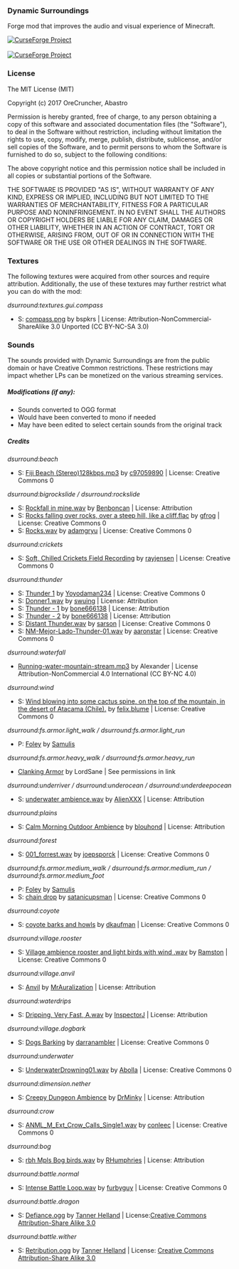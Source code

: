 ### Dynamic Surroundings
Forge mod that improves the audio and visual experience of Minecraft.

<a href="https://minecraft.curseforge.com/projects/dynamic-surroundings"><img src="http://cf.way2muchnoise.eu/versions/dynamic-surroundings.svg" alt="CurseForge Project"/></a>
</br></br>
<a href="https://minecraft.curseforge.com/projects/dynamic-surroundings"><img src="http://cf.way2muchnoise.eu/full_dynamic-surroundings_downloads.svg" alt="CurseForge Project"/></a>

### License
The MIT License (MIT)

Copyright (c) 2017 OreCruncher, Abastro

Permission is hereby granted, free of charge, to any person obtaining a copy
of this software and associated documentation files (the "Software"), to deal
in the Software without restriction, including without limitation the rights
to use, copy, modify, merge, publish, distribute, sublicense, and/or sell
copies of the Software, and to permit persons to whom the Software is
furnished to do so, subject to the following conditions:

The above copyright notice and this permission notice shall be included in
all copies or substantial portions of the Software.

THE SOFTWARE IS PROVIDED "AS IS", WITHOUT WARRANTY OF ANY KIND, EXPRESS OR
IMPLIED, INCLUDING BUT NOT LIMITED TO THE WARRANTIES OF MERCHANTABILITY,
FITNESS FOR A PARTICULAR PURPOSE AND NONINFRINGEMENT. IN NO EVENT SHALL THE
AUTHORS OR COPYRIGHT HOLDERS BE LIABLE FOR ANY CLAIM, DAMAGES OR OTHER
LIABILITY, WHETHER IN AN ACTION OF CONTRACT, TORT OR OTHERWISE, ARISING FROM,
OUT OF OR IN CONNECTION WITH THE SOFTWARE OR THE USE OR OTHER DEALINGS IN
THE SOFTWARE.

### Textures
The following textures were acquired from other sources and require attribution.  Additionally, the use of these textures may further restrict what you can do with the mod:

*dsurround:textures.gui.compass*

<ul>
     <li>S: <a href="https://github.com/bspkrs/DirectionHUD/tree/master/src/main/resources/assets/directionhud/textures/gui/">compass.png</a> by bspkrs | License: Attribution-NonCommercial-ShareAlike 3.0 Unported (CC BY-NC-SA 3.0)</li> 
</ul>

### Sounds
The sounds provided with Dynamic Surroundings are from the public
domain or have Creative Common restrictions.  These restrictions may impact
whether LPs can be monetized on the various streaming services.

##### Modifications (if any):
* Sounds converted to OGG format
* Would have been converted to mono if needed
* May have been edited to select certain sounds from the original track

##### Credits

*dsurround:beach*

<ul>
     <li>S: <a href="https://www.freesound.org/people/c97059890/sounds/21754/">Fiji Beach (Stereo)128kbps.mp3</a> by <a href="https://www.freesound.org/people/c97059890/">c97059890</a> | License: Creative Commons 0</li> 
</ul>

*dsurround:bigrockslide / dsurround:rockslide*

<ul>
     <li>S: <a href="https://www.freesound.org/people/Benboncan/sounds/60085/">Rockfall in mine.wav</a> by <a href="https://www.freesound.org/people/Benboncan/">Benboncan</a> | License: Attribution</li> 
     <li>S: <a href="https://www.freesound.org/people/gfrog/sounds/190505/">Rocks falling over rocks, over a steep hill, like a cliff.flac</a> by <a href="https://www.freesound.org/people/gfrog/">gfrog</a> | License: Creative Commons 0</li> 
     <li>S: <a href="https://www.freesound.org/people/adamgryu/sounds/336023/">Rocks.wav</a> by <a href="https://www.freesound.org/people/adamgryu/">adamgryu</a> | License: Creative Commons 0</li>
</ul>

*dsurround:crickets*

<ul>
     <li>S: <a href="https://www.freesound.org/people/rayjensen/sounds/202749/">Soft, Chilled Crickets Field Recording</a> by <a href="https://www.freesound.org/people/rayjensen/">rayjensen</a> | License: Creative Commons 0</li>
</ul>

*dsurround:thunder*

<ul>
     <li>S: <a href="https://www.freesound.org/people/Yoyodaman234/sounds/253953/">Thunder 1</a> by <a href="https://www.freesound.org/people/Yoyodaman234/">Yoyodaman234</a> | License: Creative Commons 0</li> 
     <li>S: <a href="https://www.freesound.org/people/swuing/sounds/37774/">Donner1.wav</a> by <a href="https://www.freesound.org/people/swuing/">swuing</a> | License: Attribution</li> 
     <li>S: <a href="https://www.freesound.org/people/bone666138/sounds/198857/">Thunder - 1</a> by <a href="https://www.freesound.org/people/bone666138/">bone666138</a> | License: Attribution</li> 
     <li>S: <a href="https://www.freesound.org/people/bone666138/sounds/198858/">Thunder - 2</a> by <a href="https://www.freesound.org/people/bone666138/">bone666138</a> | License: Attribution</li> 
     <li>S: <a href="https://www.freesound.org/people/sarson/sounds/195522/">Distant Thunder.wav</a> by <a href="https://www.freesound.org/people/sarson/">sarson</a> | License: Creative Commons 0</li> 
     <li>S: <a href="https://www.freesound.org/people/aaronstar/sounds/194849/">NM-Mejor-Lado-Thunder-01.wav</a> by <a href="https://www.freesound.org/people/aaronstar/">aaronstar</a> | License: Creative Commons 0</li> 
</ul>

*dsurround:waterfall*

<ul>
<li> <a href="http://www.orangefreesounds.com/running-water-sound-mountain-stream/">Running-water-mountain-stream.mp3</a> by Alexander | License Attribution-NonCommercial 4.0 International (CC BY-NC 4.0)</li>
</ul>

*dsurround:wind*

<ul>
     <li>S: <a href="https://www.freesound.org/people/felix.blume/sounds/156414/">Wind blowing into some cactus spine, on the top of the mountain, in the desert of Atacama (Chile).</a> by <a href="https://www.freesound.org/people/felix.blume/">felix.blume</a> | License: Creative Commons 0</li>
</ul>

*dsurround:fs.armor.light_walk / dsurround:fs.armor.light_run*

<ul>
     <li>P: <a href="https://www.freesound.org/people/Samulis/packs/12606/">Foley</a> by <a href="https://www.freesound.org/people/Samulis/">Samulis</a></li>
</ul>

*dsurround:fs.armor.heavy_walk / dsurround:fs.armor.heavy_run*

<ul>
<li> <a href="http://www.nexusmods.com/skyrim/mods/24352/?">Clanking Armor</a> by LordSane | See permissions in link</li>
</ul>

*dsurround:underriver / dsurround:underocean / dsurround:underdeepocean*

<ul>
     <li>S: <a href="https://www.freesound.org/people/AlienXXX/sounds/218276/">underwater ambience.wav</a> by <a href="https://www.freesound.org/people/AlienXXX/">AlienXXX</a> | License: Attribution</li> 
</ul>

*dsurround:plains*

<ul>
     <li>S: <a href="https://www.freesound.org/people/blouhond/sounds/157947/">Calm Morning Outdoor Ambience</a> by <a href="https://www.freesound.org/people/blouhond/">blouhond</a> | License: Attribution</li> 
</ul>

*dsurround:forest*

<ul>
     <li>S: <a href="https://www.freesound.org/people/joepsporck/sounds/262037/">001_forrest.wav</a> by <a href="https://www.freesound.org/people/joepsporck/">joepsporck</a> | License: Creative Commons 0</li> 
</ul>

*dsurround:fs.armor.medium_walk / dsurround:fs.armor.medium_run / dsurround:fs.armor.medium_foot*

<ul>
     <li>P: <a href="https://www.freesound.org/people/Samulis/packs/12606/">Foley</a> by <a href="https://www.freesound.org/people/Samulis/">Samulis</a></li>
     <li>S: <a href="https://www.freesound.org/people/satanicupsman/sounds/147589/">chain drop</a> by <a href="https://www.freesound.org/people/satanicupsman/">satanicupsman</a> | License: Creative Commons 0</li></ul>

*dsurround:coyote*

<ul>
     <li>S: <a href="https://www.freesound.org/people/dkaufman/sounds/256533/">coyote barks and howls</a> by <a href="https://www.freesound.org/people/dkaufman/">dkaufman</a> | License: Creative Commons 0</li> 
</ul>

*dsurround:village.rooster*

<ul>
     <li>S: <a href="https://www.freesound.org/people/Ramston/sounds/331442/">Village ambience rooster and light birds with wind .wav</a> by <a href="https://www.freesound.org/people/Ramston/">Ramston</a> | License: Creative Commons 0</li> 
</ul>

*dsurround:village.anvil*

<ul>
     <li>S: <a href="https://www.freesound.org/people/MrAuralization/sounds/274846/">Anvil</a> by <a href="https://www.freesound.org/people/MrAuralization/">MrAuralization</a> | License: Attribution</li> 
     </ul>

*dsurround:waterdrips*

<ul>
     <li>S: <a href="https://www.freesound.org/people/InspectorJ/sounds/343761/">Dripping, Very Fast, A.wav</a> by <a href="https://www.freesound.org/people/InspectorJ/">InspectorJ</a> | License: Attribution</li> 
</ul>

*dsurround:village.dogbark*

<ul>
     <li>S: <a href="https://www.freesound.org/people/darranambler/sounds/344955/">Dogs Barking</a> by <a href="https://www.freesound.org/people/darranambler/">darranambler</a> | License: Creative Commons 0</li> 
</ul>

*dsurround:underwater*

<ul>
     <li>S: <a href="https://www.freesound.org/people/Abolla/sounds/213914/">UnderwaterDrowning01.wav</a> by <a href="https://www.freesound.org/people/Abolla/">Abolla</a> | License: Creative Commons 0</li> 
</ul>

*dsurround:dimension.nether*

<ul>
     <li>S: <a href="https://www.freesound.org/people/DrMinky/sounds/166187/">Creepy Dungeon Ambience</a> by <a href="https://www.freesound.org/people/DrMinky/">DrMinky</a> | License: Attribution</li> 
</ul>


*dsurround:crow*

<ul>
     <li>S: <a href="https://www.freesound.org/people/conleec/sounds/173866/">ANML_M_Ext_Crow_Calls_Single1.wav</a> by <a href="https://www.freesound.org/people/conleec/">conleec</a> | License: Creative Commons 0</li> 
</ul>

*dsurround:bog*

<ul>
     <li>S: <a href="https://www.freesound.org/people/RHumphries/sounds/1050/">rbh Mpls Bog birds.wav</a> by <a href="https://www.freesound.org/people/RHumphries/">RHumphries</a> | License: Attribution</li> 
</ul>

*dsurround:battle.normal*

<ul>
     <li>S: <a href="https://www.freesound.org/people/furbyguy/sounds/331869/">Intense Battle Loop.wav</a> by <a href="https://www.freesound.org/people/furbyguy/">furbyguy</a> | License: Creative Commons 0</li> 
</ul>

*dsurround:battle.dragon*

<ul>
     <li>S: <a href="http://www.tannerhelland.com/">Defiance.ogg</a> by <a href="http://www.tannerhelland.com/">Tanner Helland</a> | License:<a href="https://creativecommons.org/licenses/by-sa/3.0/">Creative Commons Attribution-Share Alike 3.0</a></li> 
</ul>

*dsurround:battle.wither*

<ul>
     <li>S: <a href="http://www.tannerhelland.com/">Retribution.ogg</a> by <a href="http://www.tannerhelland.com/">Tanner Helland</a> | License: <a href="https://creativecommons.org/licenses/by-sa/3.0/">Creative Commons Attribution-Share Alike 3.0</a></li> 
</ul>
